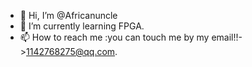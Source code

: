 - 👋 Hi, I’m @Africanuncle
- 🌱 I’m currently learning FPGA.
- 📫 How to reach me :you can touch me by my email!!->1142768275@qq.com.

<!---
Africanuncle/Africanuncle is a ✨ special ✨ repository because its `README.md` (this file) appears on your GitHub profile.
You can click the Preview link to take a look at your changes.
--->

